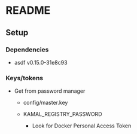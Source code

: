 # README

## Setup

### Dependencies

* asdf v0.15.0-31e8c93

### Keys/tokens

- Get from password manager
  - config/master.key

  - KAMAL_REGISTRY_PASSWORD
    - Look for Docker Personal Access Token
